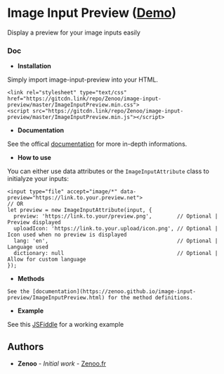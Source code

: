 # Image Input Preview ([Demo](https://jsfiddle.net/Zenoo0/y8v52wpd/))

Display a preview for your image inputs easily

### Doc

* **Installation**

Simply import image-input-preview into your HTML.
```
<link rel="stylesheet" type="text/css" href="https://gitcdn.link/repo/Zenoo/image-input-preview/master/ImageInputPreview.min.css">
<script src="https://gitcdn.link/repo/Zenoo/image-input-preview/master/ImageInputPreview.min.js"></script>	
```
* **Documentation**

See the offical [documentation](https://zenoo.github.io/image-input-preview/ImageInputPreview.html) for more in-depth informations.

* **How to use**

You can either use data attributes or the `ImageInputAttribute` class to initialyze your inputs:
```
<input type="file" accept="image/*" data-preview="https://link.to.your.preview.net">
// OR
let preview = new ImageInputAttribute(input, {
  preview: 'https://link.to.your/preview.png',        // Optional | Preview displayed
  uploadIcon: 'https://link.to.your.upload/icon.png', // Optional | Icon used when no preview is displayed
  lang: 'en',                                         // Optional | Language used
  dictionary: null                                    // Optional | Allow for custom language
});
```

* **Methods**
```
See the [documentation](https://zenoo.github.io/image-input-preview/ImageInputPreview.html) for the method definitions.
```

* **Example**

See this [JSFiddle](https://jsfiddle.net/Zenoo0/y8v52wpd/) for a working example

## Authors

* **Zenoo** - *Initial work* - [Zenoo.fr](http://zenoo.fr)
